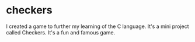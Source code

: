 # checkers
I created a game to further my learning of the C language.
It's a mini project called Checkers.
It's a fun and famous game.


